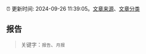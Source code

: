 :alarm_clock: 更新时间: 2024-09-26 11:39:05。[文章来源](/README.md)、[文章分类](/TAGS.md)

## 报告


> 关键字：`报告`、`月报`



